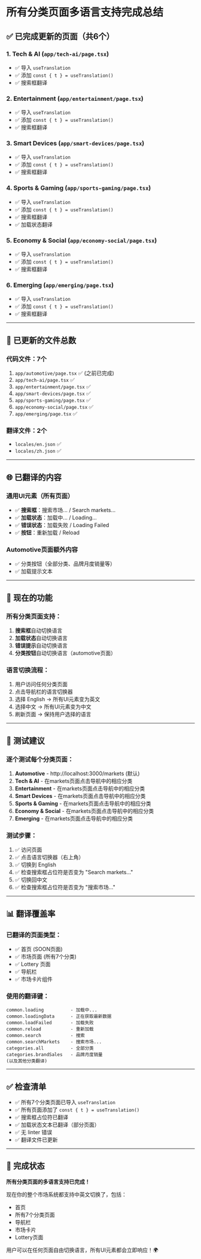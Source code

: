 # 所有分类页面多语言支持完成总结

## ✅ 已完成更新的页面（共6个）

### 1. **Tech & AI** (`app/tech-ai/page.tsx`)
- ✅ 导入 `useTranslation`
- ✅ 添加 `const { t } = useTranslation()`
- ✅ 搜索框翻译

### 2. **Entertainment** (`app/entertainment/page.tsx`)
- ✅ 导入 `useTranslation`
- ✅ 添加 `const { t } = useTranslation()`
- ✅ 搜索框翻译

### 3. **Smart Devices** (`app/smart-devices/page.tsx`)
- ✅ 导入 `useTranslation`
- ✅ 添加 `const { t } = useTranslation()`
- ✅ 搜索框翻译

### 4. **Sports & Gaming** (`app/sports-gaming/page.tsx`)
- ✅ 导入 `useTranslation`
- ✅ 添加 `const { t } = useTranslation()`
- ✅ 搜索框翻译
- ✅ 加载状态翻译

### 5. **Economy & Social** (`app/economy-social/page.tsx`)
- ✅ 导入 `useTranslation`
- ✅ 添加 `const { t } = useTranslation()`
- ✅ 搜索框翻译

### 6. **Emerging** (`app/emerging/page.tsx`)
- ✅ 导入 `useTranslation`
- ✅ 添加 `const { t } = useTranslation()`
- ✅ 搜索框翻译

---

## 📝 已更新的文件总数

### 代码文件：7个
1. `app/automotive/page.tsx` ✅ (之前已完成)
2. `app/tech-ai/page.tsx` ✅
3. `app/entertainment/page.tsx` ✅
4. `app/smart-devices/page.tsx` ✅
5. `app/sports-gaming/page.tsx` ✅
6. `app/economy-social/page.tsx` ✅
7. `app/emerging/page.tsx` ✅

### 翻译文件：2个
- `locales/en.json` ✅
- `locales/zh.json` ✅

---

## 🌐 已翻译的内容

### 通用UI元素（所有页面）
- ✅ **搜索框**：搜索市场... / Search markets...
- ✅ **加载状态**：加载中... / Loading...
- ✅ **错误状态**：加载失败 / Loading Failed
- ✅ **按钮**：重新加载 / Reload

### Automotive页面额外内容
- ✅ 分类按钮（全部分类、品牌月度销量等）
- ✅ 加载提示文本

---

## 🎯 现在的功能

### 所有分类页面支持：
1. **搜索框**自动切换语言
2. **加载状态**自动切换语言
3. **错误提示**自动切换语言
4. **分类按钮**自动切换语言（automotive页面）

### 语言切换流程：
1. 用户访问任何分类页面
2. 点击导航栏的语言切换器
3. 选择 English → 所有UI元素变为英文
4. 选择中文 → 所有UI元素变为中文
5. 刷新页面 → 保持用户选择的语言

---

## 🧪 测试建议

### 逐个测试每个分类页面：

1. **Automotive** - http://localhost:3000/markets (默认)
2. **Tech & AI** - 在markets页面点击导航中的相应分类
3. **Entertainment** - 在markets页面点击导航中的相应分类
4. **Smart Devices** - 在markets页面点击导航中的相应分类
5. **Sports & Gaming** - 在markets页面点击导航中的相应分类
6. **Economy & Social** - 在markets页面点击导航中的相应分类
7. **Emerging** - 在markets页面点击导航中的相应分类

### 测试步骤：
1. ✅ 访问页面
2. ✅ 点击语言切换器（右上角）
3. ✅ 切换到 English
4. ✅ 检查搜索框占位符是否变为 "Search markets..."
5. ✅ 切换回中文
6. ✅ 检查搜索框占位符是否变为 "搜索市场..."

---

## 📊 翻译覆盖率

### 已翻译的页面类型：
- ✅ 首页 (SOON页面)
- ✅ 市场页面 (所有7个分类)
- ✅ Lottery 页面
- ✅ 导航栏
- ✅ 市场卡片组件

### 使用的翻译键：
```
common.loading          - 加载中...
common.loadingData      - 正在获取最新数据
common.loadFailed       - 加载失败
common.reload           - 重新加载
common.search           - 搜索
common.searchMarkets    - 搜索市场...
categories.all          - 全部分类
categories.brandSales   - 品牌月度销量
(以及其他分类翻译)
```

---

## ✅ 检查清单

- ✅ 所有7个分类页面已导入 `useTranslation`
- ✅ 所有页面添加了 `const { t } = useTranslation()`
- ✅ 搜索框占位符已翻译
- ✅ 加载状态文本已翻译（部分页面）
- ✅ 无 linter 错误
- ✅ 翻译文件已更新

---

## 🎉 完成状态

**所有分类页面的多语言支持已完成！**

现在你的整个市场系统都支持中英文切换了，包括：
- 首页
- 所有7个分类页面
- 导航栏
- 市场卡片
- Lottery页面

用户可以在任何页面自由切换语言，所有UI元素都会立即响应！🌍



